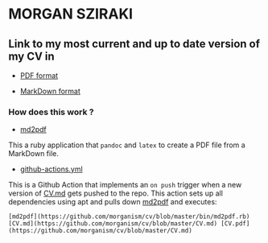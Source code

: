 # MORGAN SZIRAKI

## Link to my most current and up to date version of my CV in 
- [PDF format](https://raw.githubusercontent.com/morganism/cv/master/CV.pdf)

- [MarkDown format](https://github.com/morganism/cv/blob/master/CV.md)

### How does this work ?

- [md2pdf](https://github.com/morganism/cv/blob/master/bin/md2pdf.rb)

This a ruby application that ```pandoc``` and ```latex``` to create a PDF file from a MarkDown file.

- [github-actions.yml](https://github.com/morganism/cv/blob/master/.github/workflows/github-actions.yml)

This is a Github Action that implements an ```on push``` trigger when a new version of [CV.md](https://github.com/morganism/cv/blob/master/CV.md) gets pushed to the repo. This action sets up all dependencies using apt and pulls down [md2pdf](https://github.com/morganism/cv/blob/master/bin/md2pdf.rb) and executes:

```[md2pdf](https://github.com/morganism/cv/blob/master/bin/md2pdf.rb) [CV.md](https://github.com/morganism/cv/blob/master/CV.md) [CV.pdf](https://github.com/morganism/cv/blob/master/CV.md)```


